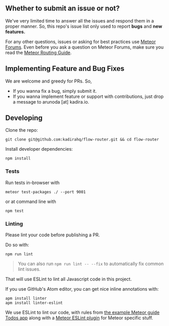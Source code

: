## Whether to submit an issue or not?

We've very limited time to answer all the issues and respond them in a proper manner.
So, this repo's issue list only used to report **bugs** and **new features.**

For any other questions, issues or asking for best practices use [Meteor Forums](https://forums.meteor.com/).
Even before you ask a question on Meteor Forums, make sure you read the [Meteor Routing Guide](https://kadira.io/academy/meteor-routing-guide).

## Implementing Feature and Bug Fixes

We are welcome and greedy for PRs. So,

* If you wanna fix a bug, simply submit it.
* If you wanna implement feature or support with contributions, just drop a message to arunoda [at] kadira.io.

## Developing

Clone the repo:

```
git clone git@github.com:kadirahq/flow-router.git && cd flow-router
```

Install developer dependencies:

```
npm install
```

### Tests

Run tests in-browser with

```
meteor test-packages ./ --port 9001
```

or at command line with

```
npm test
```

### Linting

Please lint your code before publishing a PR.

Do so with:

```
npm run lint
```

> You can also run `npm run lint -- --fix` to automatically fix common lint issues.

That will use ESLint to lint all Javascript code in this project.

If you use GitHub's Atom editor, you can get nice inline annotations with:

```
apm install linter
apm install linter-eslint
```

We use ESLint to lint our code, with rules from [the example Meteor guide Todos app](https://github.com/meteor/todos) along with a [Meteor ESLint plugin](https://github.com/dferber90/eslint-plugin-meteor) for Meteor specific stuff.
